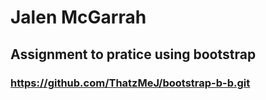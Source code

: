 # Jalen McGarrah
## Assignment to pratice using bootstrap
### https://github.com/ThatzMeJ/bootstrap-b-b.git
#### 